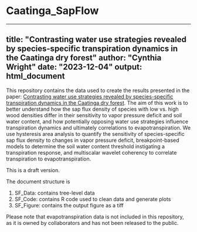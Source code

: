 # Caatinga_SapFlow

---
title: "Contrasting water use strategies revealed by species-specific transpiration dynamics in the Caatinga dry forest"
author: "Cynthia Wright"
date: "2023-12-04"
output: html_document
---

This repository contains the data used to create the results presented in the paper: [Contrasting water use strategies revealed by species-specific transpiration dynamics in the Caatinga dry forest](https://academic.oup.com/treephys/advance-article/doi/10.1093/treephys/tpad137/7342201?utm_source=advanceaccess&utm_campaign=treephys&utm_medium=email). The aim of this work is to better understand how the sap flux density of species with low vs. high wood densities differ in their sensitivity to vapor pressure deficit and soil water content, and how potentially opposing water use strategies influence transpiration dynamics and ultimately correlations to evapotranspiration. We use hysteresis area analysis to quantify the sensitivity of species-specific sap flux density to changes in vapor pressure deficit, breakpoint-based models to determine the soil water content threshold instigating a transpiration response, and multiscalar wavelet coherency to correlate transpiration to evapotranspiration.   

This is a draft version. 

The document structure is 
1. SF_Data: contains tree-level data
2. SF_Code: contains R code used to clean data and generate plots
3. SF_Figure: contains the output figure as a tiff

Please note that evapotranspiration data is not included in this repository, as it is owned by collaborators and has not been released to the public. 
